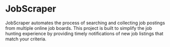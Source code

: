 # JobScraper
JobScraper automates the process of searching and collecting job postings from multiple online job boards. This project is built to simplify the job hunting experience by providing timely notifications of new job listings that match your criteria.
